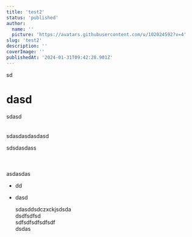 ```yaml
---
title: 'test2'
status: 'published'
author:
  name: ''
  picture: 'https://avatars.githubusercontent.com/u/102024592?v=4'
slug: 'test2'
description: ''
coverImage: ''
publishedAt: '2024-01-31T09:42:28.901Z'
---
```


sd

# dasd

sdasd\
\
\
sdasdasdasdasd

sdsdasdass\
\
\
\
asdasdas

- dd
- dasd

  sdasddsdczxckjsdsda\
  dsdfsdfsd\
  sdfsdfsdfsdfsdf \
  dsdas